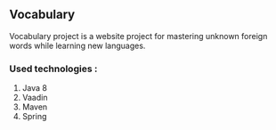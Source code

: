 ## Vocabulary
Vocabulary project is a website project for mastering unknown foreign words while learning new languages.

### Used technologies :
1. Java 8
2. Vaadin
3. Maven
4. Spring
